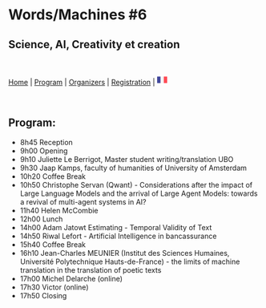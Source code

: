# Words/Machines #6
## Science, AI, Creativity et creation

<br>


[Home](index) | [Program](program) | [Organizers](orga) | [Registration](registration) | [<img src="FR.png" width="20">](../fr/orga)

<br>

## Program:

- 8h45 Reception
- 9h00 Opening
- 9h10 Juliette Le Berrigot, Master student writing/translation UBO
- 9h30 Jaap Kamps, faculty of humanities of University of Amsterdam
- 10h20 Coffee Break
- 10h50 Christophe Servan (Qwant) - Considerations after the impact of Large Language Models and the arrival of Large Agent Models: towards a revival of multi-agent systems in AI?
- 11h40 Helen McCombie
- 12h00 Lunch
- 14h00 Adam Jatowt Estimating - Temporal Validity of Text
- 14h50 Riwal Lefort - Artificial Intelligence in bancassurance
- 15h40 Coffee Break
- 16h10 Jean-Charles MEUNIER (Institut des Sciences Humaines, Université Polytechnique Hauts-de-France) - the limits of machine translation in the translation of poetic texts
- 17h00 Michel Delarche (online)
- 17h30 Victor (online)
- 17h50 Closing

